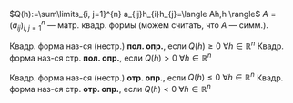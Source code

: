 $Q(h):=\sum\limits_{i, j=1}^{n} a_{ij}h_{i}h_{j}=\langle Ah,h \rangle$
$A=(a_{ij})_{i,j=1}^{n}$ — матр. квадр. формы (можем считать, что $A$ — симм.).

Квадр. форма наз-ся (нестр.) **пол. опр.**, если $Q(h)\geq 0\ \forall h \in \mathbb{R}^{n}$
Квадр. форма наз-ся стр. **пол. опр.**, если $Q(h)> 0\ \forall h \in \mathbb{R}^{n}$


Квадр. форма наз-ся (нестр.) **отр. опр.**, если $Q(h)\leq 0\ \forall h \in \mathbb{R}^{n}$
Квадр. форма наз-ся стр. **отр. опр.**, если $Q(h)< 0\ \forall h \in \mathbb{R}^{n}$
